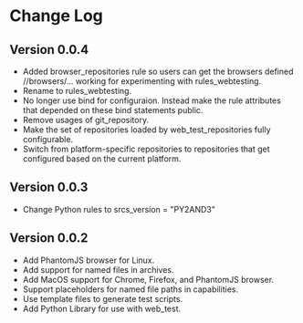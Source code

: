 # Change Log

## Version 0.0.4

*   Added browser_repositories rule so users can get the browsers defined
    //browsers/... working for experimenting with rules_webtesting.
*   Rename to rules_webtesting.
*   No longer use bind for configuraion. Instead make the rule attributes that
    depended on these bind statements public.
*   Remove usages of git_repository.
*   Make the set of repositories loaded by web_test_repositories fully
    configurable.
*   Switch from platform-specific repositories to repositories that get
    configured based on the current platform.

## Version 0.0.3

*   Change Python rules to srcs_version = "PY2AND3"

## Version 0.0.2

*   Add PhantomJS browser for Linux.
*   Add support for named files in archives.
*   Add MacOS support for Chrome, Firefox, and PhantomJS browser.
*   Support placeholders for named file paths in capabilities.
*   Use template files to generate test scripts.
*   Add Python Library for use with web_test.
